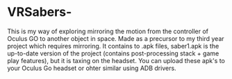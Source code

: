 # VRSabers-

This is my way of exploring mirroring the motion from the controller of Oculus GO to another object in space.
Made as a precursor to my third year project which requires mirroring.
It contains to .apk files, saber1.apk is the up-to-date version of the project (contains post-processing stack + game play features), but it is taxing on the headset.
You can upload these apk's to your Oculus Go headset or ohter similar using ADB drivers. 
